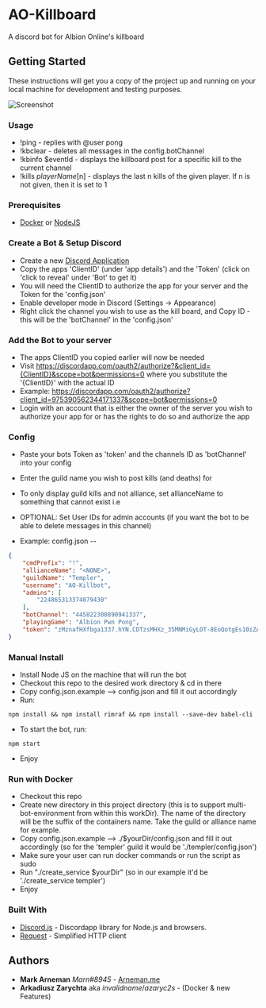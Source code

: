 # AO-Killboard

A discord bot for Albion Online's killboard

## Getting Started

These instructions will get you a copy of the project up and running on your local machine for development and testing purposes.

![Screenshot](https://i.imgur.com/jgBxpqh.png)

### Usage
* !ping - replies with @user pong
* !kbclear - deletes all messages in the config.botChannel
* !kbinfo $eventId - displays the killboard post for a specific kill to the current channel
* !kills $playerName [$n] - displays the last n kills of the given player. If n is not given, then it is set to 1

### Prerequisites

* [Docker](https://www.docker.com) or [NodeJS](https://nodejs.org)

### Create a Bot & Setup Discord
* Create a new [Discord Application](https://discordapp.com/developers/applications/me)
* Copy the apps 'ClientID' (under 'app details') and the 'Token' (click on 'click to reveal' under 'Bot' to get it)
* You will need the ClientID to authorize the app for your server and the Token for the 'config.json'
* Enable developer mode in Discord (Settings -> Appearance)
* Right click the channel you wish to use as the kill board, and Copy ID - this will be the 'botChannel' in the 'config.json'

### Add the Bot to your server
* The apps ClientID you copied earlier will now be needed
* Visit https://discordapp.com/oauth2/authorize?&client_id={ClientID}&scope=bot&permissions=0 where you substitute the '{ClientID}' with the actual ID
* Example: https://discordapp.com/oauth2/authorize?client_id=975390562344171337&scope=bot&permissions=0
* Login with an account that is either the owner of the server you wish to authorize your app for or has the rights to do so and authorize the app

### Config
* Paste your bots Token as 'token' and the channels ID as 'botChannel' into your config
* Enter the guild name you wish to post kills (and deaths) for
* To only display guild kills and not alliance, set allianceName to something that cannot exist i.e <NONE>
* OPTIONAL: Set User IDs for admin accounts (if you want the bot to be able to delete messages in this channel)
	
* Example: config.json
--
```json
{
	"cmdPrefix": "!",
	"allianceName": "<NONE>",
	"guildName": "Templer",
	"username": "AO-Killbot",
	"admins": [
		"224865313374079430"
	],
	"botChannel": "445822300890941337",
	"playingGame": "Albion Pwn Pong",
	"token": "zMznafHXfbga1337.hYN.CDTzsMHXz_35MNMiGyLOT-8EoQotgEs10iZAa7"
}
```

### Manual Install
* Install Node JS on the machine that will run the bot
* Checkout this repo to the desired work directory & cd in there
* Copy config.json.example --> config.json and fill it out accordingly
* Run:
```
npm install && npm install rimraf && npm install --save-dev babel-cli
```
* To start the bot, run:
```
npm start
```
* Enjoy

### Run with Docker
* Checkout this repo
* Create new directory in this project directory (this is to support multi-bot-environment from within this workDir). The name of the directory will be the suffix of the containers name. Take the guild or alliance name for example.
* Copy config.json.example --> ./$yourDir/config.json and fill it out accordingly (so for the 'templer' guild it would be './templer/config.json')
* Make sure your user can run docker commands or run the script as sudo
* Run "./create_service $yourDir" (so in our example it'd be './create_service templer')
* Enjoy

### Built With

* [Discord.js](https://github.com/hydrabolt/discord.js/) - Discordapp library for Node.js and browsers.
* [Request](https://github.com/request/request) - Simplified HTTP client

## Authors

* **Mark Arneman** *Marn#8945* - [Arneman.me](http://arneman.me)
* **Arkadiusz Zarychta** aka *invalidname*/*azaryc2s* - (Docker & new Features)
